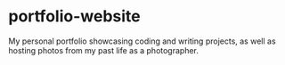 # portfolio-website
My personal portfolio showcasing coding and writing projects, as well as hosting photos from my past life as a photographer.

